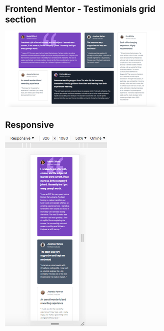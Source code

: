# Frontend Mentor - Testimonials grid section

![](images/secreenshot.png)

# Responsive

![](images/responsive.png)
